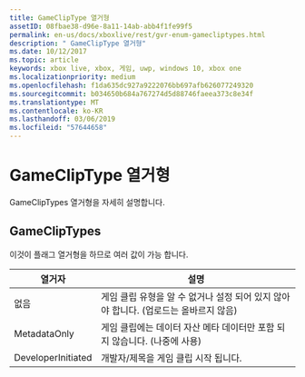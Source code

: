 ```yaml
---
title: GameClipType 열거형
assetID: 08fbae38-d96e-8a11-14ab-abb4f1fe99f5
permalink: en-us/docs/xboxlive/rest/gvr-enum-gamecliptypes.html
description: " GameClipType 열거형"
ms.date: 10/12/2017
ms.topic: article
keywords: xbox live, xbox, 게임, uwp, windows 10, xbox one
ms.localizationpriority: medium
ms.openlocfilehash: f1da635dc927a9222076bb697afb626077249320
ms.sourcegitcommit: b034650b684a767274d5d88746faeea373c8e34f
ms.translationtype: MT
ms.contentlocale: ko-KR
ms.lasthandoff: 03/06/2019
ms.locfileid: "57644658"
---
```

# <a name="gamecliptype-enumeration"></a>GameClipType 열거형
GameClipTypes 열거형을 자세히 설명합니다. 
<a id="ID4ET"></a>

 
## <a name="gamecliptypes"></a>GameClipTypes
 
이것이 플래그 열거형을 하므로 여러 값이 가능 합니다.
 
| <b>열거자</b>| <b>설명</b>| 
| --- | --- | 
| 없음| 게임 클립 유형을 알 수 없거나 설정 되어 있지 않아야 합니다. (업로드는 올바르지 않음)| 
| MetadataOnly| 게임 클립에는 데이터 자산 메타 데이터만 포함 되지 않습니다. (나중에 사용)| 
| DeveloperInitiated| 개발자/제목을 게임 클립 시작 됩니다.| 
  
